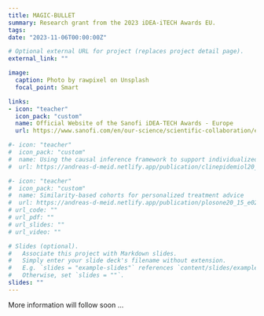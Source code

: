 ```yaml
---
title: MAGIC-BULLET
summary: Research grant from the 2023 iDEA-iTECH Awards EU.
tags: 
date: "2023-11-06T00:00:00Z"

# Optional external URL for project (replaces project detail page).
external_link: ""

image:
  caption: Photo by rawpixel on Unsplash
  focal_point: Smart

links:
- icon: "teacher"
  icon_pack: "custom"
  name: Official Website of the Sanofi iDEA-TECH Awards - Europe
  url: https://www.sanofi.com/en/our-science/scientific-collaboration/europe/idea-itech

#- icon: "teacher"
#  icon_pack: "custom"
#  name: Using the causal inference framework to support individualized drug treatment decisions
#  url: https://andreas-d-meid.netlify.app/publication/clinepidemiol20_12_1223_meid_33173350/ 

#- icon: "teacher"
#  icon_pack: "custom"
#  name: Similarity-based cohorts for personalized treatment advice
#  url: https://andreas-d-meid.netlify.app/publication/plosone20_15_e0233686_wirbka_32470056/
# url_code: ""
# url_pdf: ""
# url_slides: ""
# url_video: ""

# Slides (optional).
#   Associate this project with Markdown slides.
#   Simply enter your slide deck's filename without extension.
#   E.g. `slides = "example-slides"` references `content/slides/example-slides.md`.
#   Otherwise, set `slides = ""`.
slides: ""
---
```


More information will follow soon ...
